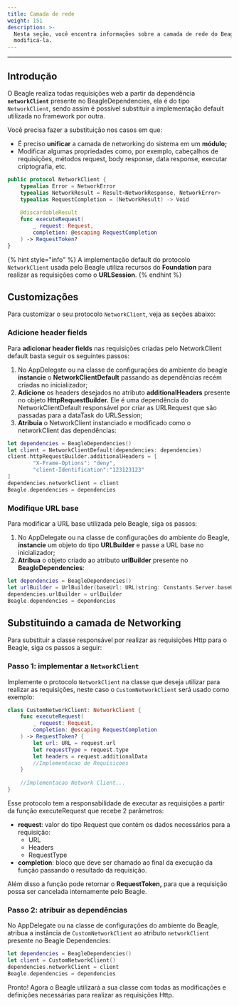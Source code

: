 ```yaml
---
title: Camada de rede
weight: 151
description: >-
  Nesta seção, você encontra informações sobre a camada de rede do Beagle e como
  modificá-la.
---
```


---

## Introdução

O Beagle realiza todas requisições web a partir da dependência **`networkClient`** presente no BeagleDependencies, ela é do tipo `NetworkClient`, sendo assim é possível substituir a implementação default utilizada no framework por outra. 

Você precisa fazer a substituição nos casos em que:

* É preciso **unificar** a camada de networking do sistema em um **módulo;**
* Modificar algumas propriedades como, por exemplo, cabeçalhos de requisições, métodos request, body response,  data response, executar criptografia, etc. 

```swift
public protocol NetworkClient {
    typealias Error = NetworkError
    typealias NetworkResult = Result<NetworkResponse, NetworkError>
    typealias RequestCompletion = (NetworkResult) -> Void
 
    @discardableResult
    func executeRequest(
        _ request: Request,
        completion: @escaping RequestCompletion
    ) -> RequestToken?
}
```

{% hint style="info" %}
A implementação default do protocolo `NetworkClient` usada pelo Beagle utiliza recursos do **Foundation** para realizar as requisições como o **URLSession**.
{% endhint %}

## **Customizações**

Para customizar o seu protocolo `NetworkClient`, veja as seções abaixo: 

### **Adicione header fields**

Para **adicionar header fields** nas requisições criadas pelo NetworkClient default basta seguir os seguintes passos:

1. No AppDelegate ou na classe de configurações do ambiente do beagle **instancie** o **NetworkClientDefault** passando as dependências recém criadas no inicializador;
2. **Adicione** os headers desejados no atributo **additionalHeaders** presente no objeto **HttpRequestBuilder.** Ele é uma dependência do NetworkClientDefault responsável por criar as URLRequest que são passadas para a dataTask do URLSession;
3. **Atribuia** o NetworkClient instanciado e modificado como o networkClient das dependências:

```swift
let dependencies = BeagleDependencies()
let client = NetworkClientDefault(dependencies: dependencies)
client.httpRequestBuilder.additionalHeaders = [
        "X-Frame-Options": "deny", 
        "client-Identification":"123123123"
]
dependencies.networkClient = client
Beagle.dependencies = dependencies
```

### Modifique URL base

Para modificar a URL base utilizada pelo Beagle, siga os passos:

1. No AppDelegate ou na classe de configurações do ambiente do Beagle, **instancie** um objeto do tipo **URLBuilder** e passe a URL base no inicializador;
2. **Atribua** o objeto criado ao atributo **urlBuilder** presente no **BeagleDependencies**:

```swift
let dependencies = BeagleDependencies()
let urlBuilder = UrlBuilder(baseUrl: URL(string: Constants.Server.baseURL))
dependencies.urlBuilder = urlBuilder
Beagle.dependencies = dependencies
```

## **Substituindo a camada de Networking**

Para substituir a classe responsável por realizar as requisições Http para o Beagle, siga os passos a seguir:

### **Passo 1: implementar a `NetworkClient`**

Implemente o protocolo `NetworkClient` na classe que deseja utilizar para realizar as requisições, neste caso o `CustomNetworkClient` será usado como exemplo:

```swift
class CustomNetworkClient: NetworkClient {
    func executeRequest(
        _ request: Request, 
        completion: @escaping RequestCompletion
    ) -> RequestToken? {
        let url: URL = request.url
        let requestType = request.type
        let headers = request.additionalData
        //Implementacao de Requisicoes
    }
    
    //Implementacao Network Client...
}
```

Esse protocolo tem a responsabilidade de executar as requisições a partir da função executeRequest que recebe 2 parâmetros:

* **request**: valor do tipo Request que contém os dados necessários para a requisição:
  * URL
  * Headers
  * RequestType
* **completion**: bloco que deve ser chamado ao final da execução da função passando o resultado da requisição.

Além disso a função pode retornar o **RequestToken,** para que a requisição possa ser cancelada internamente pelo Beagle.

### **Passo 2:**  a**tribuir as dependências**

No AppDelegate ou na classe de configurações do ambiente do Beagle, atribua a instância de `CustomNetworkClient` ao atributo `networkClient` presente no Beagle Dependencies:

```swift
let dependencies = BeagleDependencies()
let client = CustomNetworkClient()
dependencies.networkClient = client
Beagle.dependencies = dependencies
```

Pronto! Agora o Beagle utilizará a sua classe com todas as modificações e definições necessárias para realizar as requisições Http.
